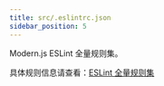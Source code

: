 ```yaml
---
title: src/.eslintrc.json
sidebar_position: 5
---
```


Modern.js ESLint 全量规则集。

具体规则信息请查看：[ESLint 全量规则集](/docs/guides/usages/eslint)


